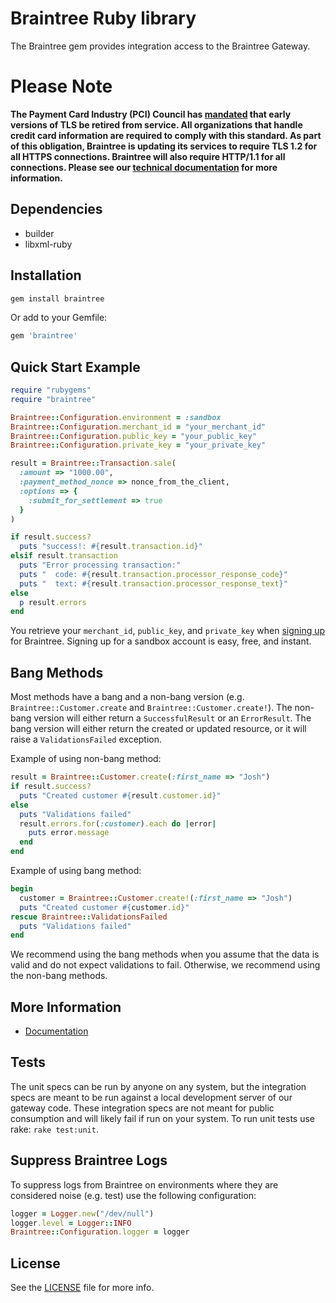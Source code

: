 # Braintree Ruby library

The Braintree gem provides integration access to the Braintree Gateway.

# Please Note
**The Payment Card Industry (PCI) Council has [mandated](http://blog.pcisecuritystandards.org/migrating-from-ssl-and-early-tls) that early versions of TLS be retired from service.  All organizations that handle credit card information are required to comply with this standard. As part of this obligation, Braintree is updating its services to require TLS 1.2 for all HTTPS connections. Braintree will also require HTTP/1.1 for all connections. Please see our [technical documentation](https://github.com/paypal/tls-update) for more information.**

## Dependencies

* builder
* libxml-ruby

## Installation

```ruby
gem install braintree
```

Or add to your Gemfile:

```ruby
gem 'braintree'
```

## Quick Start Example

```ruby
require "rubygems"
require "braintree"

Braintree::Configuration.environment = :sandbox
Braintree::Configuration.merchant_id = "your_merchant_id"
Braintree::Configuration.public_key = "your_public_key"
Braintree::Configuration.private_key = "your_private_key"

result = Braintree::Transaction.sale(
  :amount => "1000.00",
  :payment_method_nonce => nonce_from_the_client,
  :options => {
    :submit_for_settlement => true
  }
)

if result.success?
  puts "success!: #{result.transaction.id}"
elsif result.transaction
  puts "Error processing transaction:"
  puts "  code: #{result.transaction.processor_response_code}"
  puts "  text: #{result.transaction.processor_response_text}"
else
  p result.errors
end
```

You retrieve your `merchant_id`, `public_key`, and `private_key` when [signing up](https://braintreepayments.com/get-started) for Braintree. Signing up for a sandbox account is easy, free, and instant.

## Bang Methods

Most methods have a bang and a non-bang version (e.g. `Braintree::Customer.create` and `Braintree::Customer.create!`).
The non-bang version will either return a `SuccessfulResult` or an `ErrorResult`. The bang version will either return
the created or updated resource, or it will raise a `ValidationsFailed` exception.

Example of using non-bang method:

```ruby
result = Braintree::Customer.create(:first_name => "Josh")
if result.success?
  puts "Created customer #{result.customer.id}"
else
  puts "Validations failed"
  result.errors.for(:customer).each do |error|
    puts error.message
  end
end
```

Example of using bang method:

```ruby
begin
  customer = Braintree::Customer.create!(:first_name => "Josh")
  puts "Created customer #{customer.id}"
rescue Braintree::ValidationsFailed
  puts "Validations failed"
end
```

We recommend using the bang methods when you assume that the data is valid and do not expect validations to fail.
Otherwise, we recommend using the non-bang methods.

## More Information

* [Documentation](https://developers.braintreepayments.com/ruby/sdk/server/overview)

## Tests

The unit specs can be run by anyone on any system, but the integration specs are meant to be run against a local development
server of our gateway code.  These integration specs are not meant for public consumption and will likely fail if run on
your system. To run unit tests use rake: `rake test:unit`.

## Suppress Braintree Logs

To suppress logs from Braintree on environments where they are considered noise
(e.g. test) use the following configuration:

```ruby
logger = Logger.new("/dev/null")
logger.level = Logger::INFO
Braintree::Configuration.logger = logger
```

## License

See the [LICENSE](https://github.com/braintree/braintree_ruby/blob/master/LICENSE) file for more info.
